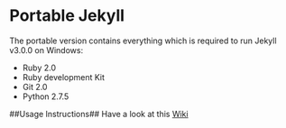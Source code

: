 Portable Jekyll
==============

The portable version contains everything which is required to run Jekyll v3.0.0 on Windows:

* Ruby 2.0
* Ruby development Kit
* Git 2.0
* Python 2.7.5

##Usage Instructions##
Have a look at this [Wiki](https://github.com/madhur/PortableJekyll/wiki)
